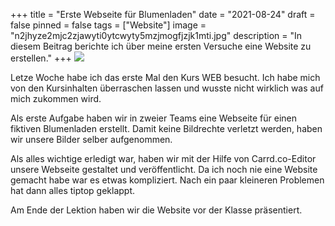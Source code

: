 +++
title = "Erste Webseite für Blumenladen"
date = "2021-08-24"
draft = false
pinned = false
tags = ["Website"]
image = "n2jhyze2mjc2zjawyti0ytcwyty5mzjmogfjzjk1mti.jpg"
description = "In diesem Beitrag berichte ich über meine ersten Versuche eine Website zu erstellen."
+++
![](unbenannt.png)

Letze Woche habe ich das erste Mal den Kurs WEB besucht. Ich habe mich von den Kursinhalten überraschen lassen und wusste nicht wirklich was auf mich zukommen wird.

Als erste Aufgabe haben wir in zweier Teams eine Webseite für einen fiktiven Blumenladen erstellt. Damit keine Bildrechte verletzt werden, haben wir unsere Bilder selber aufgenommen. 

Als alles wichtige erledigt war, haben wir mit der Hilfe von Carrd.co-Editor unsere Webseite gestaltet und veröffentlicht. Da ich noch nie eine Website gemacht habe war es etwas kompliziert. Nach ein paar kleineren Problemen hat dann alles tiptop geklappt. 

Am Ende der Lektion haben wir die Website vor der Klasse präsentiert.
